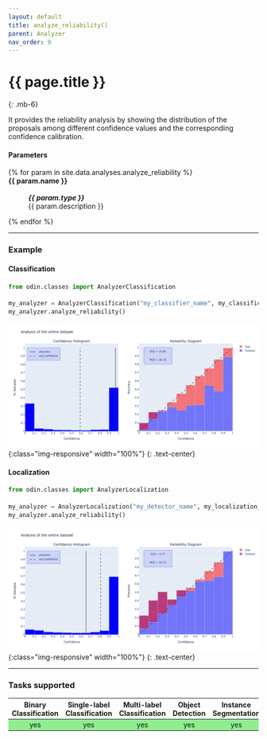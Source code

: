 ```yaml
---
layout: default
title: analyze_reliability()
parent: Analyzer
nav_order: 9
---
```


# {{ page.title }}
{: .mb-6}


It provides the reliability analysis by showing the distribution of the proposals among different confidence values and the corresponding confidence calibration.


#### Parameters
<dl>
  {% for param in site.data.analyses.analyze_reliability %}

  <dt><strong>{{ param.name }}</strong></dt>
  <dd><br><b><i>{{ param.type }}</i></b></dd><dd>{{ param.description }}</dd>

  {% endfor %}
</dl>

<hr>

### Example
#### Classification
```py
from odin.classes import AnalyzerClassification

my_analyzer = AnalyzerClassification("my_classifier_name", my_classification_dataset)
my_analyzer.analyze_reliability()
```
![analyze_reliability_cl_output](../img/analyzer/reliability_analysis_cl.png){:class="img-responsive" width="100%"}
{: .text-center}

#### Localization
```py
from odin.classes import AnalyzerLocalization

my_analyzer = AnalyzerLocalization("my_detector_name", my_localization_dataset)
my_analyzer.analyze_reliability()
```

![analyze_reliability_loc_output](../img/analyzer/reliability_analysis_loc.png){:class="img-responsive" width="100%"}
{: .text-center}

<hr>

### Tasks supported
<table>
  <thead>
    <tr class="header">
      <th>Binary Classification</th>
      <th>Single-label Classification</th>
      <th>Multi-label Classification</th>
      <th>Object Detection</th>
      <th>Instance Segmentation</th>
    </tr>
  </thead>
  <tbody>
    <tr style="text-align:center;">
      <td style="background:lightgreen;">yes</td>
      <td style="background:lightgreen;">yes</td>
      <td style="background:lightgreen;">yes</td>
      <td style="background:lightgreen;">yes</td>
      <td style="background:lightgreen;">yes</td>
    </tr>
  </tbody>
</table>
